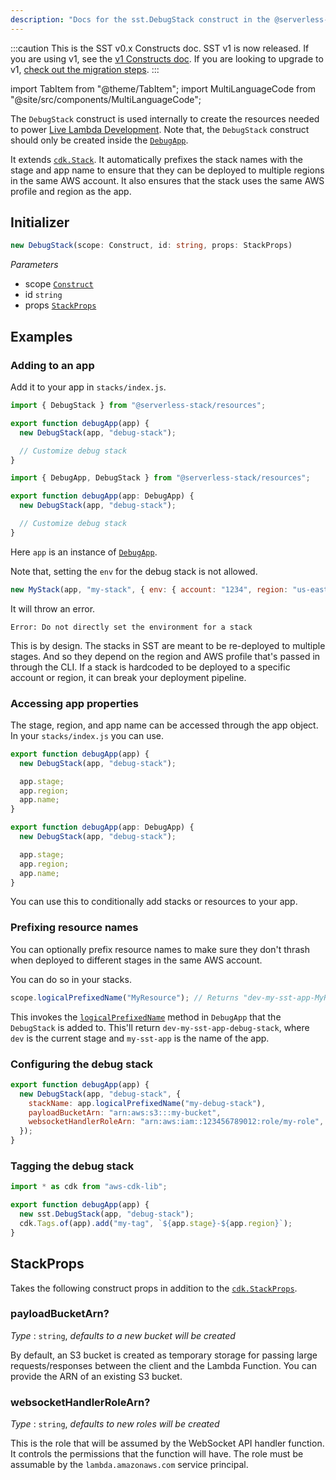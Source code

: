 ```yaml
---
description: "Docs for the sst.DebugStack construct in the @serverless-stack/resources package"
---
```


:::caution
This is the SST v0.x Constructs doc. SST v1 is now released. If you are using v1, see the [v1 Constructs doc](/constructs). If you are looking to upgrade to v1, [check out the migration steps](/constructs/v0/migration).
:::

import TabItem from "@theme/TabItem";
import MultiLanguageCode from "@site/src/components/MultiLanguageCode";

The `DebugStack` construct is used internally to create the resources needed to power [Live Lambda Development](../../live-lambda-development.md). Note that, the `DebugStack` construct should only be created inside the [`DebugApp`](DebugApp).

It extends [`cdk.Stack`](https://docs.aws.amazon.com/cdk/api/v2/docs/aws-cdk-lib.Stack.html). It automatically prefixes the stack names with the stage and app name to ensure that they can be deployed to multiple regions in the same AWS account. It also ensures that the stack uses the same AWS profile and region as the app.

## Initializer

```ts
new DebugStack(scope: Construct, id: string, props: StackProps)
```

_Parameters_

- scope [`Construct`](https://docs.aws.amazon.com/cdk/api/v2/docs/constructs.Construct.html)
- id `string`
- props [`StackProps`](#stackprops)

## Examples

### Adding to an app

Add it to your app in `stacks/index.js`.

<MultiLanguageCode>
<TabItem value="js">

```js
import { DebugStack } from "@serverless-stack/resources";

export function debugApp(app) {
  new DebugStack(app, "debug-stack");

  // Customize debug stack
}
```

</TabItem>
<TabItem value="ts">

```ts
import { DebugApp, DebugStack } from "@serverless-stack/resources";

export function debugApp(app: DebugApp) {
  new DebugStack(app, "debug-stack");

  // Customize debug stack
}
```

</TabItem>
</MultiLanguageCode>

Here `app` is an instance of [`DebugApp`](DebugApp.md).

Note that, setting the `env` for the debug stack is not allowed.

```js
new MyStack(app, "my-stack", { env: { account: "1234", region: "us-east-1" } });
```

It will throw an error.

```
Error: Do not directly set the environment for a stack
```

This is by design. The stacks in SST are meant to be re-deployed to multiple stages. And so they depend on the region and AWS profile that's passed in through the CLI. If a stack is hardcoded to be deployed to a specific account or region, it can break your deployment pipeline.

### Accessing app properties

The stage, region, and app name can be accessed through the app object. In your `stacks/index.js` you can use.

<MultiLanguageCode>
<TabItem value="js">

```js
export function debugApp(app) {
  new DebugStack(app, "debug-stack");

  app.stage;
  app.region;
  app.name;
}
```

</TabItem>
<TabItem value="ts">

```ts
export function debugApp(app: DebugApp) {
  new DebugStack(app, "debug-stack");

  app.stage;
  app.region;
  app.name;
}
```

</TabItem>
</MultiLanguageCode>

You can use this to conditionally add stacks or resources to your app.

### Prefixing resource names

You can optionally prefix resource names to make sure they don't thrash when deployed to different stages in the same AWS account.

You can do so in your stacks.

```js
scope.logicalPrefixedName("MyResource"); // Returns "dev-my-sst-app-MyResource"
```

This invokes the [`logicalPrefixedName`](DebugApp.md#logicalprefixedname) method in `DebugApp` that the `DebugStack` is added to. This'll return `dev-my-sst-app-debug-stack`, where `dev` is the current stage and `my-sst-app` is the name of the app.

### Configuring the debug stack

```js
export function debugApp(app) {
  new DebugStack(app, "debug-stack", {
    stackName: app.logicalPrefixedName("my-debug-stack"),
    payloadBucketArn: "arn:aws:s3:::my-bucket",
    websocketHandlerRoleArn: "arn:aws:iam::123456789012:role/my-role",
  });
}
```

### Tagging the debug stack

```js
import * as cdk from "aws-cdk-lib";

export function debugApp(app) {
  new sst.DebugStack(app, "debug-stack");
  cdk.Tags.of(app).add("my-tag", `${app.stage}-${app.region}`);
}
```

## StackProps

Takes the following construct props in addition to the [`cdk.StackProps`](https://docs.aws.amazon.com/cdk/api/v2/docs/aws-cdk-lib.StackProps.html).

### payloadBucketArn?

_Type_ : `string`, _defaults to a new bucket will be created_

By default, an S3 bucket is created as temporary storage for passing large requests/responses between the client and the Lambda Function. You can provide the ARN of an existing S3 bucket.

### websocketHandlerRoleArn?

_Type_ : `string`, _defaults to new roles will be created_

This is the role that will be assumed by the WebSocket API handler function. It controls the permissions that the function will have. The role must be assumable by the `lambda.amazonaws.com` service principal.
